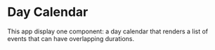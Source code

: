 # Day Calendar

This app display one component: a day calendar that renders a list of events that can have overlapping durations.
